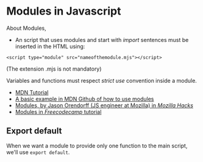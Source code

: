 # Modules in Javascript

About Modules,

- An script that uses modules and start with _import_ sentences must be inserted in the HTML using:

`<script type="module" src="nameofthemodule.mjs"></script>`

(The extension .mjs is not mandatory)

Variables and functions must respect _strict use_ convention inside a module.

- [MDN Tutorial](https://developer.mozilla.org/en-US/docs/Web/JavaScript/Guide/Modules)
- [A basic example in MDN Github of how to use modules](https://github.com/mdn/js-examples/tree/master/modulhttps://www.freecodecamp.org/news/javascript-modules-a-beginner-s-guide-783f7d7a5fcc/es/basic-modules)
- [Modules, by Jason Orendorff (JS engineer at Mozilla) in _Mozilla Hacks_](https://hacks.mozilla.org/2015/08/es6-in-depth-modules/)
- [Modules in _Freecodecamp_ tutorial]()

## Export default
When we want a module to provide only one function to the main script, we'll use `export default`.
